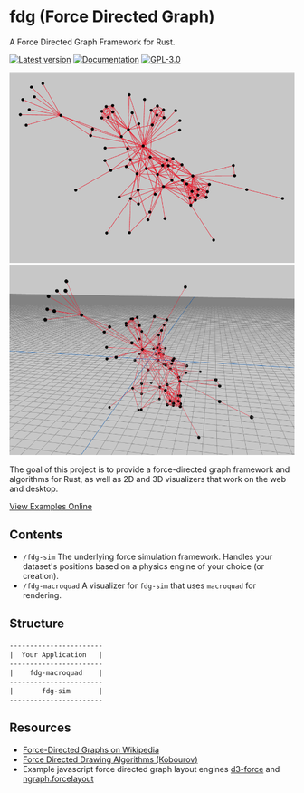 # fdg (Force Directed Graph)
A Force Directed Graph Framework for Rust.

[![Latest version](https://img.shields.io/crates/v/fdg_sim.svg)](https://crates.io/crates/fdg_sim)
[![Documentation](https://docs.rs/fdg-sim/badge.svg)](https://docs.rs/fdg-sim)
[![GPL-3.0](https://img.shields.io/badge/license-GPL-blue.svg)](https://github.com/skylinecc/fdg/blob/main/LICENSE)

![2D example](./screenshots/screenshot-2D.png)
![3D example](./screenshots/screenshot-3D.png)

The goal of this project is to provide a force-directed graph framework and algorithms for Rust, as well as 2D and 3D visualizers that work on the web and desktop.

[View Examples Online](https://grantshandy.github.io/fdg)

## Contents
- `/fdg-sim` The underlying force simulation framework. Handles your dataset's positions based on a physics engine of your choice (or creation).
- `/fdg-macroquad` A visualizer for `fdg-sim` that uses `macroquad` for rendering.

## Structure
```
-----------------------
|  Your Application   |
-----------------------
|    fdg-macroquad    |
-----------------------
|       fdg-sim       |
-----------------------
```

## Resources
- [Force-Directed Graphs on Wikipedia](https://en.wikipedia.org/wiki/Force-directed_graph_drawing)
- [Force Directed Drawing Algorithms (Kobourov)](https://cs.brown.edu/people/rtamassi/gdhandbook/chapters/force-directed.pdf)
- Example javascript force directed graph layout engines [d3-force](https://github.com/d3/d3-force) and [ngraph.forcelayout](https://github.com/anvaka/ngraph.forcelayout)
